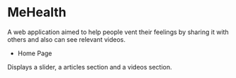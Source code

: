 # MeHealth
A web application aimed to help people vent their feelings by sharing it with others and also can see relevant videos.

* Home Page 

 Displays a slider, a articles section and a videos section.
